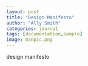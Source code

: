 ```yaml
---
layout: post
title: "Design Manifesto"
author: "Ally Smith"
categories: journal
tags: [documentation,sample]
image: manpic.png
---
```


design manifesto